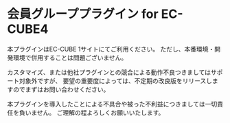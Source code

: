 # 会員グループプラグイン for EC-CUBE4

本プラグインはEC-CUBE 1サイトにてご利用ください。
ただし、本番環境・開発環境で併用することは問題ございません。

カスタマイズ、または他社プラグインとの競合による動作不良つきましてはサポート対象外ですが、
要望の重要度によっては、不定期の改良版をリリースしますのでまずはお問い合わせください。

本プラグインを導入したことによる不具合や被った不利益につきましては一切責任を負いません。
ご理解の程よろしくお願いいたします。
